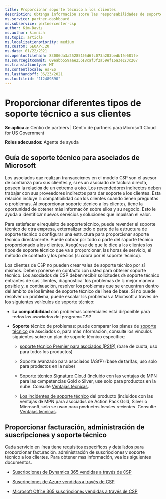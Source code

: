 ```yaml
---
title: Proporcionar soporte técnico a los clientes
description: Obtenga información sobre las responsabilidades de soporte al cliente para los asociados en el programa CSP. Abarca la compatibilidad con la facturación, la administración de suscripciones y los problemas técnicos.
ms.service: partner-dashboard
ms.subservice: partnercenter-csp
author: Kim-Davis
ms.author: kimnich
ms.topic: article
ms.localizationpriority: medium
ms.custom: SEOAPR.20
ms.date: 01/22/2021
ms.openlocfilehash: 83006da3a25285105d6fc073a203bedb19e681fe
ms.sourcegitcommit: 09eabb559aae25518caf3f2a59ef16a3e123c207
ms.translationtype: MT
ms.contentlocale: es-ES
ms.lasthandoff: 06/23/2021
ms.locfileid: "112489890"
---
```

# <a name="providing-different-types-of-support-to-your-customers"></a>Proporcionar diferentes tipos de soporte técnico a sus clientes

**Se aplica a**: Centro de partners | Centro de partners para Microsoft Cloud for US Government

**Roles adecuados:** Agente de ayuda

## <a name="microsoft-partner-support-guidance"></a>Guía de soporte técnico para asociados de Microsoft

Los asociados que realizan transacciones en el modelo CSP son el asesor de confianza para sus clientes y, si es un asociado de factura directa, poseen la relación de un extremo a otro. Los revendedores indirectos deben trabajar con sus proveedores indirectos para dar soporte a los clientes. Esta relación incluye la compatibilidad con los clientes cuando tienen preguntas o problemas. Al proporcionar soporte técnico a los clientes, tiene la oportunidad de obtener más información sobre ellos y su negocio. Esto le ayuda a identificar nuevos servicios y soluciones que impulsan el valor.

Para satisfacer el requisito de soporte técnico, puede revender el soporte técnico de otra empresa, externalizar todo o parte de la estructura de soporte técnico o configurar una estructura para proporcionar soporte técnico directamente. Puede cobrar por todo o parte del soporte técnico proporcionado a los clientes. Asegúrese de que le dice a los clientes los tipos de soporte técnico que va a proporcionar, las horas de servicio, el método de contacto y los precios (si cobra por el soporte técnico).

Los clientes de CSP no pueden crear vales de soporte técnico por sí mismos. Deben ponerse en contacto con usted para obtener soporte técnico. Los asociados de CSP deben recibir solicitudes de soporte técnico entrantes de sus clientes, diagnosticar los problemas de la mejor manera posible y, a continuación, resolver los problemas que se encuentran dentro del ámbito de los límites de soporte técnico de línea de base. Si no puede resolver un problema, puede escalar los problemas a Microsoft a través de los siguientes vehículos de soporte técnico:

- **La compatibilidad** con problemas comerciales está disponible para todos los asociados del programa CSP

- **Soporte** técnico de problemas: puede comparar los planes de [soporte técnico](https://partner.microsoft.com/support/partnersupport) de asociados o, para más información, consulte los vínculos siguientes sobre un plan de soporte técnico específico:

  - [soporte técnico Premier para asociados (PSfP)](https://partner.microsoft.com/support/microsoft-services-premier-support) (base de cuota, uso para todos los productos)

  - [Soporte avanzado para asociados (ASfP)](https://partner.microsoft.com/support/advanced-cloud-support) (base de tarifas, uso solo para productos en la nube)

  - [Soporte técnico Signature Cloud](manage-your-partner-network-benefits.md) (incluido con las ventajas de MPN para las competencias Gold o Silver, use solo para productos en la nube. Consulte [Ventajas técnicas](mpn-benefits-technical-support.md).

  - [Los incidentes de soporte técnico](manage-your-partner-network-benefits.md) del producto (incluidos con las ventajas de MPN para asociados de Action Pack Gold, Silver o Microsoft, solo se usan para productos locales recientes. Consulte [Ventajas técnicas](mpn-benefits-technical-support.md).

## <a name="providing-billing-subscription-management-and-technical-support"></a>Proporcionar facturación, administración de suscripciones y soporte técnico 

Cada servicio en línea tiene requisitos específicos y detallados para proporcionar facturación, administración de suscripciones y soporte técnico a los clientes. Para obtener más información, vea los siguientes documentos.

- [Suscripciones de Dynamics 365 vendidas a través de CSP](https://www.microsoftpartnercommunity.com/t5/CSP/Microsoft-Partner-Support-Guidance/m-p/5262#M30)

- [Suscripciones de Azure vendidas a través de CSP](https://www.microsoftpartnercommunity.com/t5/CSP/Microsoft-Partner-Support-Guidance/m-p/5263#M31)

- [Microsoft Office 365 suscripciones vendidas a través de CSP](https://www.microsoftpartnercommunity.com/t5/CSP/Microsoft-Partner-Support-Guidance/m-p/5264#M32)
